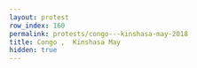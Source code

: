 ```yaml
---
layout: protest
row_index: 160
permalink: protests/congo---kinshasa-may-2018
title: Congo ,  Kinshasa May
hidden: true
---
```

